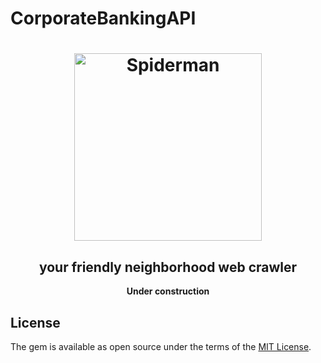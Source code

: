 # CorporateBankingAPI

<div align="center">
  <h1><img width="300" height="300" src="https://user-images.githubusercontent.com/173/77249168-99488080-6c15-11ea-98de-3d14a412265d.png" alt="Spiderman"></h1>


<h2>your friendly neighborhood web crawler</h2>
<b>Under construction</b>
</div>

## License

The gem is available as open source under the terms of the [MIT License](https://opensource.org/licenses/MIT).